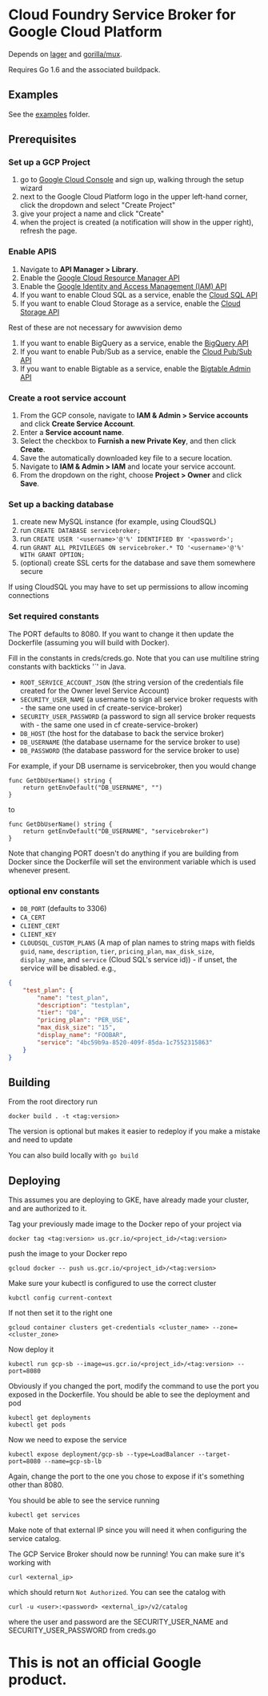 # Cloud Foundry Service Broker for Google Cloud Platform

Depends on [lager](https://github.com/pivotal-golang/lager) and [gorilla/mux](https://github.com/gorilla/mux).

Requires Go 1.6 and the associated buildpack.

## Examples

See the [examples](https://github.com/GoogleCloudPlatform/gcp-service-broker/tree/master/examples/) folder.

## Prerequisites

### Set up a GCP Project

1. go to [Google Cloud Console](https://console.cloud.google.com) and sign up, walking through the setup wizard
1. next to the Google Cloud Platform logo in the upper left-hand corner, click the dropdown and select "Create Project"
1. give your project a name and click "Create"
1. when the project is created (a notification will show in the upper right), refresh the page.

### Enable APIS

1. Navigate to **API Manager > Library**.
1. Enable the <a href="https://console.cloud.google.com/apis/api/cloudresourcemanager.googleapis.com/overview">Google Cloud Resource Manager API</a>
1. Enable the <a href="https://console.cloud.google.com/apis/api/iam.googleapis.com/overview">Google Identity and Access Management (IAM) API</a>
1. If you want to enable Cloud SQL as a service, enable the <a href="https://console.cloud.google.com/apis/api/sqladmin/overview">Cloud SQL API</a>
1. If you want to enable Cloud Storage as a service, enable the <a href="https://console.cloud.google.com/apis/api/storage_component/overview">Cloud Storage API</a>

Rest of these are not necessary for awwvision demo

1. If you want to enable BigQuery as a service, enable the <a href="https://console.cloud.google.com/apis/api/bigquery/overview">BigQuery API</a>
1. If you want to enable Pub/Sub as a service, enable the <a href="https://console.cloud.google.com/apis/api/pubsub/overview">Cloud Pub/Sub API</a>
1. If you want to enable Bigtable as a service, enable the <a href="https://console.cloud.google.com/apis/api/bigtableadmin/overview">Bigtable Admin API</a>

### Create a root service account

1. From the GCP console, navigate to **IAM & Admin > Service accounts** and click **Create Service Account**.
1. Enter a **Service account name**.
1. Select the checkbox to **Furnish a new Private Key**, and then click **Create**.
1. Save the automatically downloaded key file to a secure location.
1. Navigate to **IAM & Admin > IAM** and locate your service account.
1. From the dropdown on the right, choose **Project > Owner** and click **Save**.

### Set up a backing database

1. create new MySQL instance (for example, using CloudSQL)
1. run `CREATE DATABASE servicebroker;`
1. run `CREATE USER '<username>'@'%' IDENTIFIED BY '<password>';`
1. run `GRANT ALL PRIVILEGES ON servicebroker.* TO '<username>'@'%' WITH GRANT OPTION;`
1. (optional) create SSL certs for the database and save them somewhere secure

If using CloudSQL you may have to set up permissions to allow incoming connections

### Set required constants

The PORT defaults to 8080. If you want to change it then update the Dockerfile (assuming you will build with Docker).

Fill in the constants in creds/creds.go. Note that you can use multiline string constants with backticks '\`' in Java.

* `ROOT_SERVICE_ACCOUNT_JSON` (the string version of the credentials file created for the Owner level Service Account)
* `SECURITY_USER_NAME` (a username to sign all service broker requests with - the same one used in cf create-service-broker)
* `SECURITY_USER_PASSWORD` (a password to sign all service broker requests with - the same one used in cf create-service-broker)
* `DB_HOST` (the host for the database to back the service broker)
* `DB_USERNAME` (the database username for the service broker to use)
* `DB_PASSWORD` (the database password for the service broker to use)

For example, if your DB username is servicebroker, then you would change

```
func GetDbUserName() string {
	return getEnvDefault("DB_USERNAME", "")
}
```

to

```
func GetDbUserName() string {
	return getEnvDefault("DB_USERNAME", "servicebroker")
}
```

Note that changing PORT doesn't do anything if you are building from Docker since the Dockerfile will set the environment variable which is used whenever present.

### optional env constants

* `DB_PORT` (defaults to 3306)
* `CA_CERT`
* `CLIENT_CERT`
* `CLIENT_KEY`
* `CLOUDSQL_CUSTOM_PLANS` (A map of plan names to string maps with fields `guid`, `name`, `description`, `tier`,
`pricing_plan`, `max_disk_size`, `display_name`, and `service` (Cloud SQL's service id)) - if unset, the service
will be disabled. e.g.,

```json
{
    "test_plan": {
        "name": "test_plan",
        "description": "testplan",
        "tier": "D8",
        "pricing_plan": "PER_USE",
        "max_disk_size": "15",
        "display_name": "FOOBAR",
        "service": "4bc59b9a-8520-409f-85da-1c7552315863"
    }
}
```


## Building

From the root directory run

`docker build . -t <tag:version>`

The version is optional but makes it easier to redeploy if you make a mistake and need to update

You can also build locally with `go build`

## Deploying

This assumes you are deploying to GKE, have already made your cluster, and are authorized to it.

Tag your previously made image to the Docker repo of your project via

```
docker tag <tag:version> us.gcr.io/<project_id>/<tag:version>
```

push the image to your Docker repo

```
gcloud docker -- push us.gcr.io/<project_id>/<tag:version>
```

Make sure your kubectl is configured to use the correct cluster

```
kubctl config current-context
```

If not then set it to the right one

```
gcloud container clusters get-credentials <cluster_name> --zone=<cluster_zone>
```

Now deploy it

```
kubectl run gcp-sb --image=us.gcr.io/<project_id>/<tag:version> --port=8080
```

Obviously if you changed the port, modify the command to use the port you exposed in the Dockerfile. You should be able to see the deployment and pod

```
kubectl get deployments
kubectl get pods
```

Now we need to expose the service

```
kubectl expose deployment/gcp-sb --type=LoadBalancer --target-port=8080 --name=gcp-sb-lb
```

Again, change the port to the one you chose to expose if it's something other than 8080.

You should be able to see the service running

```
kubectl get services
```

Make note of that external IP since you will need it when configuring the service catalog.

The GCP Service Broker should now be running! You can make sure it's working with

```
curl <external_ip>
```

which should return `Not Authorized`. You can see the catalog with

```
curl -u <user>:<password> <external_ip>/v2/catalog
```

where the user and password are the SECURITY_USER_NAME and SECURITY_USER_PASSWORD from creds.go

# This is not an official Google product.
